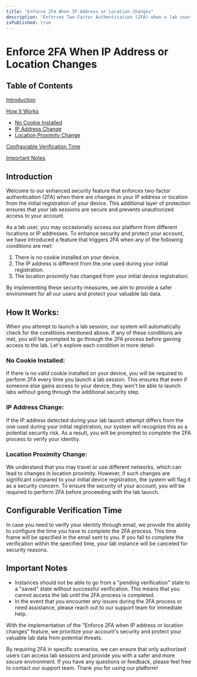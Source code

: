 ```yaml
---
title: "Enforce 2FA When IP Address or Location Changes"
description: "Enforces Two-Factor Authentication (2FA) when a lab user's IP address or location changes from their initial device registration."
isPublished: true
---
```


# Enforce 2FA When IP Address or Location Changes

## Table of Contents

[Introduction](#introduction)

[How It Works](#how-it-works)
*   [No Cookie Installed](#no-cookie-installed)
*   [IP Address Change](#ip-address-change)
*   [Location Proximity Change](#location-proximity-change)

[Configurable Verification Time](#configurable-verification-time)

[Important Notes](#important-notes)

## Introduction

Welcome to our enhanced security feature that enforces two-factor authentication (2FA) when there are changes in your IP address or location from the initial registration of your device. This additional layer of protection ensures that your lab sessions are secure and prevents unauthorized access to your account.


As a lab user, you may occasionally access our platform from different locations or IP addresses. To enhance security and protect your account, we have introduced a feature that triggers 2FA when any of the following conditions are met:

1.  There is no cookie installed on your device.
1.  The IP address is different from the one used during your initial registration.
1.  The location proximity has changed from your initial device registration.

By implementing these security measures, we aim to provide a safer environment for all our users and protect your valuable lab data.

## How It Works:

When you attempt to launch a lab session, our system will automatically check for the conditions mentioned above. If any of these conditions are met, you will be prompted to go through the 2FA process before gaining access to the lab. Let's explore each condition in more detail:

### No Cookie Installed:

If there is no valid cookie installed on your device, you will be required to perform 2FA every time you launch a lab session. This ensures that even if someone else gains access to your device, they won't be able to launch labs without going through the additional security step.

### IP Address Change:

If the IP address detected during your lab launch attempt differs from the one used during your initial registration, our system will recognize this as a potential security risk. As a result, you will be prompted to complete the 2FA process to verify your identity.

### Location Proximity Change:

We understand that you may travel or use different networks, which can lead to changes in location proximity. However, if such changes are significant compared to your initial device registration, the system will flag it as a security concern. To ensure the security of your account, you will be required to perform 2FA before proceeding with the lab launch.

## Configurable Verification Time

In case you need to verify your identity through email, we provide the ability to configure the time you have to complete the 2FA process. This time frame will be specified in the email sent to you. If you fail to complete the verification within the specified time, your lab instance will be canceled for security reasons.

## Important Notes

* Instances should not be able to go from a "pending verification" state to a "saved" state without successful verification. This means that you cannot access the lab until the 2FA process is completed.
* In the event that you encounter any issues during the 2FA process or need assistance, please reach out to our support team for immediate help.


With the implementation of the "Enforce 2FA when IP address or location changes" feature, we prioritize your account's security and protect your valuable lab data from potential threats. 

By requiring 2FA in specific scenarios, we can ensure that only authorized users can access lab sessions and provide you with a safer and more secure environment. If you have any questions or feedback, please feel free to contact our support team. Thank you for using our platform!